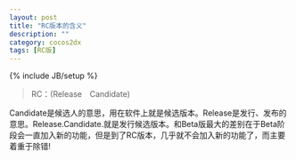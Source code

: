 ```yaml
---
layout: post
title: "RC版本的含义"
description: ""
category: cocos2dx
tags: [RC版]
---
```

{% include JB/setup %}


> RC：(Release　Candidate)

Candidate是候选人的意思，用在软件上就是候选版本。Release是发行、发布的意思。Release.Candidate.就是发行候选版本。和Beta版最大的差别在于Beta阶段会一直加入新的功能，但是到了RC版本，几乎就不会加入新的功能了，而主要着重于除错!
